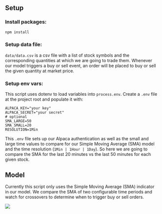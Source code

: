## Setup

### Install packages:

```bash
npm install
```

### Setup data file:

`data/data.csv` is a csv file with a list of stock symbols and the corresponding quantities at which we are going to trade them. Whenever our model triggers a buy or sell event, an order will be placed to buy or sell the given quantity at market price.

### Setup env vars:

This script uses dotenv to load variables into `process.env`. Create a `.env` file at the project root and populate it with:

```
ALPACA_KEY="your key"
ALPACA_SECRET="your secret"
# optional
SMA_LARGE=50
SMA_SMALL=20
RESOLUTION=1Min
```

This `.env` file sets up our Alpaca authentication as well as the small and large time values to compare for our Simple Moving Average (SMA) model and the time resolution (`1Min | 1Hour | 1Day`). So here we are going to compare the SMA for the last 20 minutes vs the last 50 minutes for each given stock.

## Model

Currently this script only uses the Simple Moving Average (SMA) indicator in our model. We compare the SMA of two configurable time periods and watch for crossovers to determine when to trigger buy or sell orders.

<img src="https://cdn-amiji.nitrocdn.com/IEZIUgrNRbYQggDlmHBLkLYuABZyJyOL/assets/static/optimized/rev-2999a43/wp-content/uploads/technical-analysis/MASimple50200SPY.gif">
